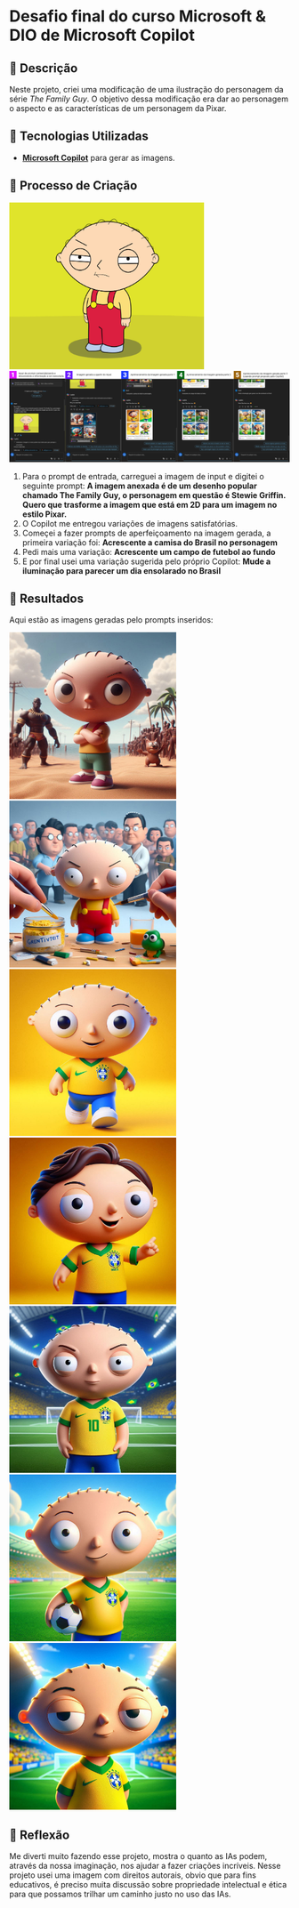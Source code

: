 # Desafio final do curso Microsoft & DIO de Microsoft Copilot

## 📒 Descrição
Neste projeto, criei uma modificação de uma ilustração do personagem da série *The Family Guy*. O objetivo dessa modificação era dar ao personagem o aspecto e as características de um personagem da Pixar.

## 🤖 Tecnologias Utilizadas
- **[Microsoft Copilot](https://copilot.microsoft.com/)** para gerar as imagens.

## 🧐 Processo de Criação

<img src="inputs/family-guy-stewie-griffin.jpg"
width="350" height="300" 
title="Imagem para input 'Fonte:.wallpapers.com'" alt="Imagem para input">
![Trajetoria de input e prompt](https://github.com/tastiago/Desafio-Final-DIO/blob/cd9df24525614e9c2d0597c35b64986b084ff22e/inputs/Print%20Microsoft%20Copilot.jpg)

1. Para o prompt de entrada, carreguei a imagem de input e digitei o seguinte prompt:  **A imagem anexada é de um desenho popular chamado The Family Guy, o personagem em questão é Stewie Griffin. Quero que trasforme a imagem que está em 2D para um imagem no estilo Pixar.**
2. O Copilot me entregou variações de imagens satisfatórias.
3. Começei a fazer prompts de aperfeiçoamento na imagem gerada, a primeira variação foi: **Acrescente a camisa do Brasil no personagem**
4. Pedi mais uma variação: **Acrescente um campo de futebol ao fundo**
5. E por final usei uma variação sugerida pelo próprio Copilot: **Mude a iluminação para parecer um dia ensolarado no Brasil**

## 🚀 Resultados

Aqui estão as imagens geradas pelo prompts inseridos:


<img src="output/stewieA01.jpg"
width="300" height="300" 
title="Prompt 01" alt="Prompt 01">
<img src="output/stewieA02.jpg"
width="300" height="300" 
title="Prompt 01" alt="Prompt 01">
<img src="output/stewieB01.jpg"
width="300" height="300" 
title="Prompt Var 01" alt="Prompt Var 01">
<img src="output/stewieB02.jpg"
width="300" height="300" 
title="Prompt Var 01" alt="Prompt Var 01">
<img src="output/stewieC01.jpg"
width="300" height="300" 
title="Prompt Var 02" alt="Prompt Var 02">
<img src="output/stewieD01.jpg"
width="300" height="300" 
title="Prompt Var 03" alt="Prompt Var 03">
<img src="output/stewieD02.jpg"
width="300" height="300" 
title="Prompt Var 03" alt="Prompt Var 03">

## 💭 Reflexão
Me diverti muito fazendo esse projeto, mostra o quanto as IAs podem, através da nossa imaginação, nos ajudar a fazer criações incríveis. Nesse projeto usei uma imagem com direitos autorais, obvio que para fins educativos, é preciso muita discussão sobre propriedade intelectual e ética para que possamos trilhar um caminho justo no uso das IAs.
```
